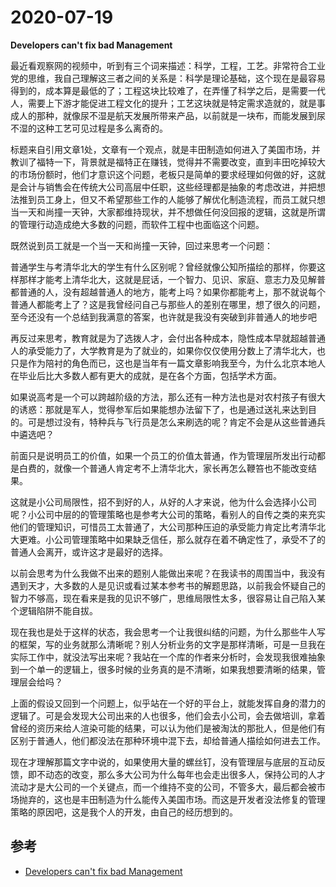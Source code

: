 # 2020-07-19

**Developers can't fix bad Management**

最近看观察网的视频中，听到有三个词来描述：科学，工程，工艺。非常符合工业党的思维，我自己理解这三者之间的关系是：科学是理论基础，这个现在是最容易得到的，成本算是最低的了；工程这块比较难了，在弄懂了科学之后，是需要一代人，需要上下游才能促进工程文化的提升；工艺这块就是特定需求造就的，就是事成人的那种，就像尿不湿是航天发展所带来产品，以前就是一块布，而能发展到尿不湿的这种工艺可见过程是多么离奇的。

标题来自引用文章1处，文章有一个观点，就是丰田制造如何进入了美国市场，并教训了福特一下，背景就是福特正在赚钱，觉得并不需要改变，直到丰田吃掉较大的市场份额时，他们才意识这个问题，老板只是简单的要求经理如何做的好，这就是会计与销售会在传统大公司高层中任职，这些经理都是抽象的考虑改进，并把想法推到员工身上，但又不希望那些工作的人能够了解优化制造流程，而员工就只想当一天和尚撞一天钟，大家都维持现状，并不想做任何没回报的逻辑，这就是所谓的管理行动造成绝大多数的问题，而软件工程中也面临这个问题。

既然说到员工就是一个当一天和尚撞一天钟，回过来思考一个问题：

普通学生与考清华北大的学生有什么区别呢？曾经就像公知所描绘的那样，你要这样那样才能考上清华北大，这就是屁话，一个智力、见识、家庭、意志力及见解普都普通的人，没有超越普通人的地方，能考上吗？如果你都能考上，那不就说每个普通人都能考上了？这是我曾经问自己与那些人的差别在哪里，想了很久的问题，至今还没有一个总结到我满意的答案，也许就是我没有突破到非普通人的地步吧

再反过来思考，教育就是为了选拨人才，会付出各种成本，隐性成本早就超越普通人的承受能力了，大学教育是为了就业的，如果你仅仅使用分数上了清华北大，也只是作为陪衬的角色而已，这也是当年有一篇文章影响我至今，为什么北京本地人在毕业后比大多数人都有更大的成就，是在各个方面，包括学术方面。

如果说高考是一个可以跨越阶级的方法，那么还有一种方法也是对农村孩子有很大的诱惑：那就是军人，觉得参军后如果能想办法留下了，也是通过送礼来达到目的。可是想过没有，特种兵与飞行员是怎么来刷选的呢？肯定不会是从这些普通兵中遴选吧？

前面只是说明员工的价值，如果一个员工的价值太普通，作为管理层所发出行动都是白费的，就像一个普通人肯定考不上清华北大，家长再怎么鞭笞也不能改变结果。

这就是小公司局限性，招不到好的人，从好的人才来说，他为什么会选择小公司呢？小公司中层的的管理策略也是参考大公司的策略，看别人的自传之类的来充实他们的管理知识，可惜员工太普通了，大公司那种压迫的承受能力肯定比考清华北大更难。小公司管理策略中如果缺乏信任，那么就存在着不确定性了，承受不了的普通人会离开，或许这才是最好的选择。

以前会思考为什么我做不出来的题别人能做出来呢？在我读书的周围当中，我没有遇到天才，大多数的人是见识或看过某本参考书的解题思路，以前我会怀疑自己的智力不够高，现在看来是我的见识不够广，思维局限性太多，很容易让自己陷入某个逻辑陷阱不能自拔。

现在我也是处于这样的状态，我会思考一个让我很纠结的问题，为什么那些牛人写的框架，写的业务就那么清晰呢？别人分析业务的文字是那样清晰，可是一旦我在实际工作中，就没法写出来呢？我站在一个库的作者来分析时，会发现我很难抽象到一个单一的逻辑上，很多时候的业务真的是不清晰，如果我想要清晰的结果，管理层会给吗？

上面的假设又回到一个问题上，似乎站在一个好的平台上，就能发挥自身的潜力的逻辑了。可是会发现大公司出来的人也很多，他们会去小公司，会去做培训，拿着曾经的资历来给人渲染可能的结果，可以认为他们是被淘汰的那批人，但是他们有区别于普通人，他们都没法在那种环境中混下去，却给普通人描绘如何进去工作。

现在才理解那篇文字中说的，如果使用大量的螺丝钉，没有管理层与底层的互动反馈，即不动态的改变，那么多大公司为什么每年也会走出很多人，保持公司的人才流动才是大公司的一个关键点，而一个维持不变的公司，不管多大，最后都会被市场抛弃的，这也是丰田制造为什么能传入美国市场。而这是开发者没法修复的管理策略的原因吧，这是我个人的开发，由自己的经历想到的。


## 参考

- [Developers can't fix bad Management](https://iism.org/article/developers-can-t-fix-bad-management-57)